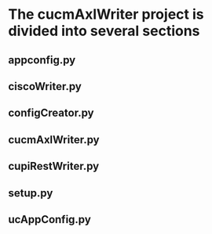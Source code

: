 # The cucmAxlWriter project is divided into several sections

## appconfig.py

## ciscoWriter.py

## configCreator.py

## cucmAxlWriter.py

## cupiRestWriter.py

## setup.py

## ucAppConfig.py
